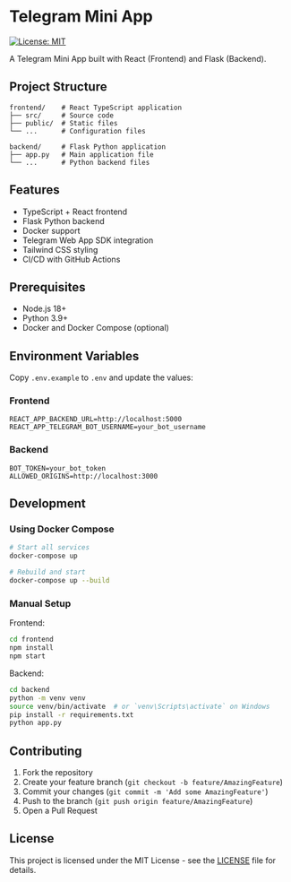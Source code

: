 # Telegram Mini App

[![License: MIT](https://img.shields.io/badge/License-MIT-yellow.svg)](https://opensource.org/licenses/MIT)

A Telegram Mini App built with React (Frontend) and Flask (Backend).

## Project Structure

```
frontend/    # React TypeScript application
├── src/     # Source code
├── public/  # Static files
└── ...      # Configuration files

backend/     # Flask Python application
├── app.py   # Main application file
└── ...      # Python backend files
```

## Features

- TypeScript + React frontend
- Flask Python backend
- Docker support
- Telegram Web App SDK integration
- Tailwind CSS styling
- CI/CD with GitHub Actions

## Prerequisites

- Node.js 18+
- Python 3.9+
- Docker and Docker Compose (optional)

## Environment Variables

Copy `.env.example` to `.env` and update the values:

### Frontend
```env
REACT_APP_BACKEND_URL=http://localhost:5000
REACT_APP_TELEGRAM_BOT_USERNAME=your_bot_username
```

### Backend
```env
BOT_TOKEN=your_bot_token
ALLOWED_ORIGINS=http://localhost:3000
```

## Development

### Using Docker Compose
```bash
# Start all services
docker-compose up

# Rebuild and start
docker-compose up --build
```

### Manual Setup

Frontend:
```bash
cd frontend
npm install
npm start
```

Backend:
```bash
cd backend
python -m venv venv
source venv/bin/activate  # or `venv\Scripts\activate` on Windows
pip install -r requirements.txt
python app.py
```

## Contributing

1. Fork the repository
2. Create your feature branch (`git checkout -b feature/AmazingFeature`)
3. Commit your changes (`git commit -m 'Add some AmazingFeature'`)
4. Push to the branch (`git push origin feature/AmazingFeature`)
5. Open a Pull Request

## License

This project is licensed under the MIT License - see the [LICENSE](LICENSE) file for details.
